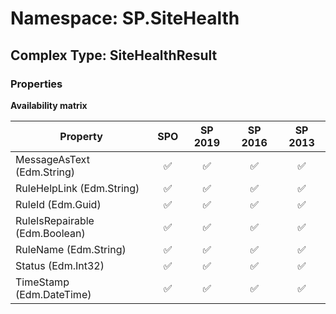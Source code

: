 # Namespace: SP.SiteHealth

## Complex Type: SiteHealthResult

### Properties

**Availability matrix**

Property | SPO | SP 2019 | SP 2016 | SP 2013
----------|:---:|:-------:|:-------:|:-------:
MessageAsText (Edm.String) | ✅ | ✅ | ✅ | ✅
RuleHelpLink (Edm.String) | ✅ | ✅ | ✅ | ✅
RuleId (Edm.Guid) | ✅ | ✅ | ✅ | ✅
RuleIsRepairable (Edm.Boolean) | ✅ | ✅ | ✅ | ✅
RuleName (Edm.String) | ✅ | ✅ | ✅ | ✅
Status (Edm.Int32) | ✅ | ✅ | ✅ | ✅
TimeStamp (Edm.DateTime) | ✅ | ✅ | ✅ | ✅